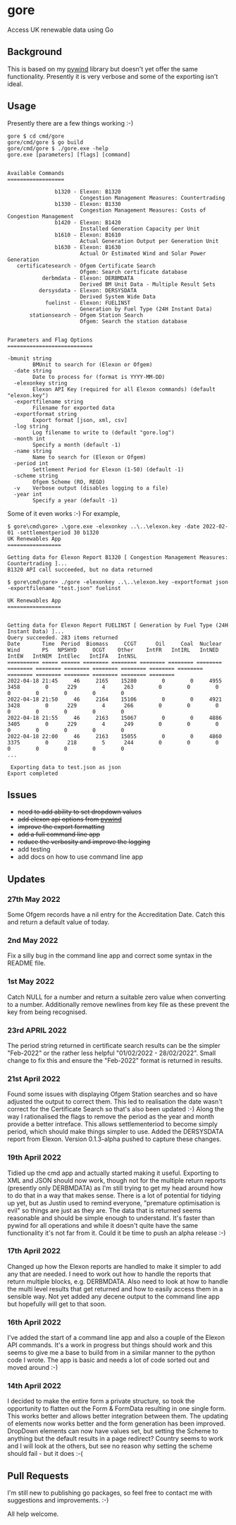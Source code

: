 # gore

Access UK renewable data using Go

## Background

This is based on my [pywind](https://github.com/zathras777/pywind) library but doesn't yet offer the same functionality.
Presently it is very verbose and some of the exporting isn't ideal.

## Usage

Presently there are a few things working :-)

```shell
gore $ cd cmd/gore
gore/cmd/gore $ go build
gore/cmd/gore $ ./gore.exe -help
gore.exe [parameters] [flags] [command]


Available Commands
==================

               b1320 - Elexon: B1320
                       Congestion Management Measures: Countertrading
               b1330 - Elexon: B1330
                       Congestion Management Measures: Costs of Congestion Management
               b1420 - Elexon: B1420
                       Installed Generation Capacity per Unit
               b1610 - Elexon: B1610
                       Actual Generation Output per Generation Unit
               b1630 - Elexon: B1630
                       Actual Or Estimated Wind and Solar Power Generation
   certificatesearch - Ofgem Certificate Search
                       Ofgem: Search certificate database
           derbmdata - Elexon: DERBMDATA
                       Derived BM Unit Data - Multiple Result Sets
          dersysdata - Elexon: DERSYSDATA
                       Derived System Wide Data
            fuelinst - Elexon: FUELINST
                       Generation by Fuel Type (24H Instant Data)
       stationsearch - Ofgem Station Search
                       Ofgem: Search the station database


Parameters and Flag Options
===========================

-bmunit string
        BMUnit to search for (Elexon or Ofgem)
  -date string
        Date to process for (format is YYYY-MM-DD)
  -elexonkey string
        Elexon API Key (required for all Elexon commands) (default "elexon.key")
  -exportfilename string
        Filename for exported data
  -exportformat string
        Export format [json, xml, csv]
  -log string
        Log filename to write to (default "gore.log")
  -month int
        Specify a month (default -1)
  -name string
        Name to search for (Elexon or Ofgem)
  -period int
        Settlement Period for Elexon (1-50) (default -1)
  -scheme string
        Ofgem Scheme (RO, REGO)
  -v    Verbose output (disables logging to a file)
  -year int
        Specify a year (default -1)
```

Some of it even works :-) For example,

```shell
$ gore\cmd\gore> .\gore.exe -elexonkey ..\..\elexon.key -date 2022-02-01 -settlementperiod 30 b1320   
UK Renewables App
=================

Getting data for Elexon Report B1320 [ Congestion Management Measures: Countertrading ]...
B1320 API call succeeded, but no data returned
```

```shell
$ gore\cmd\gore> ./gore -elexonkey ..\..\elexon.key -exportformat json -exportfilename "test.json" fuelinst

UK Renewables App
=================


Getting data for Elexon Report FUELINST [ Generation by Fuel Type (24H Instant Data) ]...
Query succeeded. 283 items returned
Date       Time  Period  Biomass     CCGT      Oil     Coal  Nuclear     Wind       PS   NPSHYD     OCGT    Other    IntFR   IntIRL   IntNED    IntEW   IntNEM  IntElec   IntIFA   IntNSL 
========== ===== ====== ======== ======== ======== ======== ======== ======== ======== ======== ======== ======== ======== ======== ======== ======== ======== ======== ======== ========
2022-04-18 21:45     46     2165    15280        0        0     4955     3458        0      229        4      263        0        0        0        0        0        0        0        0
2022-04-18 21:50     46     2164    15106        0        0     4921     3428        0      229        4      266        0        0        0        0        0        0        0        0
2022-04-18 21:55     46     2163    15067        0        0     4886     3405        0      229        4      249        0        0        0        0        0        0        0        0
2022-04-18 22:00     46     2163    15055        0        0     4860     3375        0      218        5      244        0        0        0        0        0        0        0        0
...

 Exporting data to test.json as json
Export completed
```

## Issues

- ~~need to add ability to set dropdown values~~
- ~~add elexon api options from [pywind](https://github.com/zathras777/pywind)~~
- ~~improve the export formatting~~
- ~~add a full command line app~~
- ~~reduce the verbosity and improve the logging~~
- add testing
- add docs on how to use command line app

## Updates

### 27th May 2022

Some Ofgem records have a nil entry for the Accreditation Date. Catch this and return a default value of today.

### 2nd May 2022

Fix a silly bug in the command line app and correct some syntax in the README file.

### 1st May 2022

Catch NULL for a number and return a suitable zero value when converting to a number. Additionally remove newlines from key file as these prevent the key from being recognised.

### 23rd APRIL 2022

The period string returned in certificate search results can be the simpler "Feb-2022" or the rather less helpful "01/02/2022 - 28/02/2022". Small change to fix this and ensure the "Feb-2022" format is returned in results.

### 21st April 2022

Found some issues with displaying Ofgem Station searches and so have adjusted the output to correct them. This led to realisation the date wasn't correct for the Certificate Search so that's also been updated :-) Along the way I rationalised the flags to remove the period as the year and month provide a better intreface. This allows settlementeriod to become simply period, which should make things simpler to use. Added the DERSYSDATA report from Elexon. Version 0.1.3-alpha pushed to capture these changes.

### 19th April 2022

Tidied up the cmd app and actually started making it useful. Exporting to XML and JSON should now work, though not for the multiple return reports (presently only DERBMDATA) as I'm still trying to get my head around how to do that in a way that makes sense. There is a lot of potential for tidying up yet, but as Justin used to remind everyone, "premature optimisation is evil" so things are just as they are. The data that is returned seems reasonable and should be simple enough to understand. It's faster than pywind for all operations and while it doesn't quite have the same functionality it's not far from it. 
Could it be time to push an alpha release :-)

### 17th April 2022

Changed up how the Elexon reports are handled to make it simpler to add any that are needed. I need to work out how to handle the reports that return multiple blocks, e.g. DERBMDATA. Also need to look at how to handle the multi level results that get returned and how to easily access them in a sensible way. Not yet added any decene output to the command line app but hopefully will get to that soon.

### 16th April 2022

I've added the start of a command line app and also a couple of the Elexon API commands. It's a work in progress but things should work and this seems to give me a base to build from in a similar manner to the python code I wrote. The app is basic and needs a lot of code sorted out and moved around :-)

### 14th April 2022

I decided to make the entire form a private structure, so took the opportunity to flatten out the Form & FormData resulting in one single form. This works better and allows better integration between them. The updating of elements now works better and the form generation has been improved. DropDown elements can now have values set, but setting the Scheme to anything but the default results in a page redirect? Country seems to work and I will look at the others, but see no reason why setting the scheme should fail - but it does :-(

## Pull Requests

I'm still new to publishing go packages, so feel free to contact me with suggestions and improvements. :-)

All help welcome.
